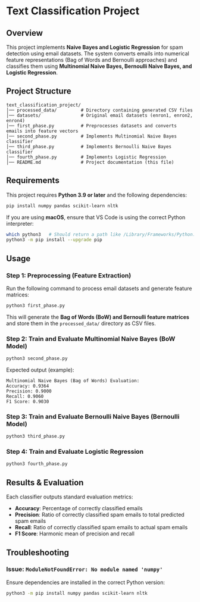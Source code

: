 # Text Classification Project

## Overview
This project implements **Naive Bayes and Logistic Regression** for spam detection using email datasets. The system converts emails into numerical feature representations (Bag of Words and Bernoulli approaches) and classifies them using **Multinomial Naive Bayes, Bernoulli Naive Bayes, and Logistic Regression**.

## Project Structure
```
text_classification_project/
│── processed_data/         # Directory containing generated CSV files
│── datasets/               # Original email datasets (enron1, enron2, enron4)
│── first_phase.py          # Preprocesses datasets and converts emails into feature vectors
│── second_phase.py         # Implements Multinomial Naive Bayes classifier
│── third_phase.py          # Implements Bernoulli Naive Bayes classifier
│── fourth_phase.py         # Implements Logistic Regression
│── README.md               # Project documentation (this file)
```

## Requirements
This project requires **Python 3.9 or later** and the following dependencies:
```bash
pip install numpy pandas scikit-learn nltk
```
If you are using **macOS**, ensure that VS Code is using the correct Python interpreter:
```bash
which python3   # Should return a path like /Library/Frameworks/Python.framework/Versions/3.12/bin/python3
python3 -m pip install --upgrade pip
```

## Usage
### Step 1: Preprocessing (Feature Extraction)
Run the following command to process email datasets and generate feature matrices:
```bash
python3 first_phase.py
```
This will generate the **Bag of Words (BoW) and Bernoulli feature matrices** and store them in the `processed_data/` directory as CSV files.

### Step 2: Train and Evaluate Multinomial Naive Bayes (BoW Model)
```bash
python3 second_phase.py
```
Expected output (example):
```
Multinomial Naive Bayes (Bag of Words) Evaluation:
Accuracy: 0.9364
Precision: 0.9000
Recall: 0.9060
F1 Score: 0.9030
```

### Step 3: Train and Evaluate Bernoulli Naive Bayes (Bernoulli Model)
```bash
python3 third_phase.py
```

### Step 4: Train and Evaluate Logistic Regression
```bash
python3 fourth_phase.py
```

## Results & Evaluation
Each classifier outputs standard evaluation metrics:
- **Accuracy**: Percentage of correctly classified emails
- **Precision**: Ratio of correctly classified spam emails to total predicted spam emails
- **Recall**: Ratio of correctly classified spam emails to actual spam emails
- **F1 Score**: Harmonic mean of precision and recall

## Troubleshooting
### Issue: `ModuleNotFoundError: No module named 'numpy'`
Ensure dependencies are installed in the correct Python version:
```bash
python3 -m pip install numpy pandas scikit-learn nltk
```




